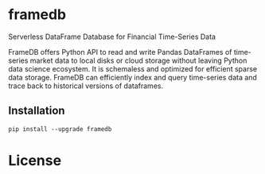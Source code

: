 # framedb
Serverless DataFrame Database for Financial Time-Series Data

FrameDB offers Python API to read and write Pandas DataFrames of time-series market data to local disks or cloud storage without leaving Python data science ecosystem. It is schemaless and optimized for efficient sparse data storage. FrameDB can efficiently index and query time-series data and trace back to historical versions of dataframes.

## Installation
```
pip install --upgrade framedb
```
# License
